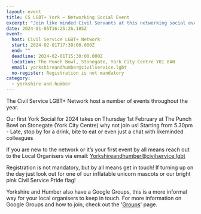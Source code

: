 ```yaml
---
layout: event
title: CS LGBT+ York – Networking Social Event
excerpt: "Join like minded Civil Servants at this networking social event in York. "
date: 2024-01-05T16:25:26.185Z
event:
  host: Civil Service LGBT+ Network
  start: 2024-02-01T17:30:00.000Z
  end: ""
  deadline: 2024-02-01T15:30:00.000Z
  location: The Punch Bowl, Stonegate, York City Centre YO1 8AN
  email: yorkshireandhumber@civilservice.lgbt
  no-register: Registration is not mandatory
category:
  - yorkshire-and-humber
---
```

The Civil Service LGBT+ Network host a number of events throughout the year. 

Our first York Social for 2024 takes on Thursday 1st February at The Punch Bowl on Stonegate (York City Centre) why not join us!  Starting from 5.30pm - Late, stop by for a drink, bite to eat or even just a chat with likeminded colleagues

If you are new to the network or it’s your first event by all means reach out to the Local Organisers via email: [Yorkshireandhumber@civilservice.lgbt](mailto:Yorkshireandhumber@civilservice.lgbt)

Registration is not mandatory, but by all means get in touch!  If turning up on the day just look out for one of our inflatable unicorn mascots or our bright pink Civil Service Pride flag!

Yorkshire and Humber also have a Google Groups, this is a more informal way for your local organisers to keep in touch. For more information on Google Groups and how to join, check out the '[Groups](https://www.civilservice.lgbt/groups/)' page.